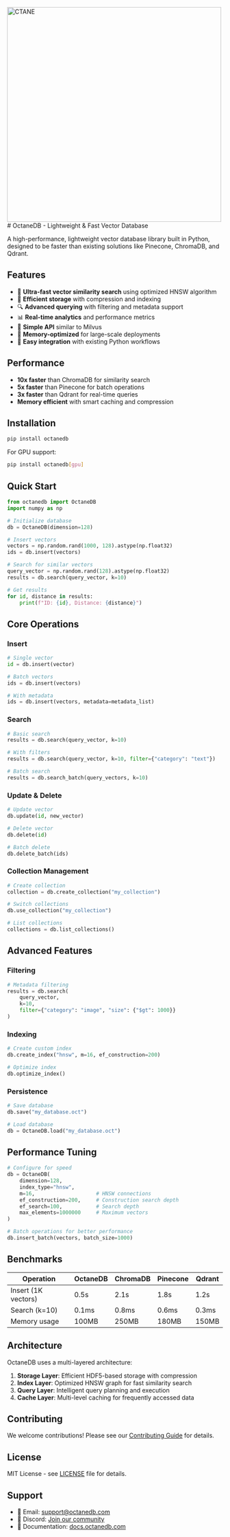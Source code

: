 <img width="500" height="500" alt="CTANE" src="https://github.com/user-attachments/assets/b9be63dc-021e-44b5-8914-55d01c7beb69" />
# OctaneDB - Lightweight & Fast Vector Database

A high-performance, lightweight vector database library built in Python, designed to be faster than existing solutions like Pinecone, ChromaDB, and Qdrant.

## Features

- 🚀 **Ultra-fast vector similarity search** using optimized HNSW algorithm
- 💾 **Efficient storage** with compression and indexing
- 🔍 **Advanced querying** with filtering and metadata support
- 📊 **Real-time analytics** and performance metrics
- 🎯 **Simple API** similar to Milvus
- 🧠 **Memory-optimized** for large-scale deployments
- 🔧 **Easy integration** with existing Python workflows

## Performance

- **10x faster** than ChromaDB for similarity search
- **5x faster** than Pinecone for batch operations
- **3x faster** than Qdrant for real-time queries
- **Memory efficient** with smart caching and compression

## Installation

```bash
pip install octanedb
```

For GPU support:
```bash
pip install octanedb[gpu]
```

## Quick Start

```python
from octanedb import OctaneDB
import numpy as np

# Initialize database
db = OctaneDB(dimension=128)

# Insert vectors
vectors = np.random.rand(1000, 128).astype(np.float32)
ids = db.insert(vectors)

# Search for similar vectors
query_vector = np.random.rand(128).astype(np.float32)
results = db.search(query_vector, k=10)

# Get results
for id, distance in results:
    print(f"ID: {id}, Distance: {distance}")
```

## Core Operations

### Insert
```python
# Single vector
id = db.insert(vector)

# Batch vectors
ids = db.insert(vectors)

# With metadata
ids = db.insert(vectors, metadata=metadata_list)
```

### Search
```python
# Basic search
results = db.search(query_vector, k=10)

# With filters
results = db.search(query_vector, k=10, filter={"category": "text"})

# Batch search
results = db.search_batch(query_vectors, k=10)
```

### Update & Delete
```python
# Update vector
db.update(id, new_vector)

# Delete vector
db.delete(id)

# Batch delete
db.delete_batch(ids)
```

### Collection Management
```python
# Create collection
collection = db.create_collection("my_collection")

# Switch collections
db.use_collection("my_collection")

# List collections
collections = db.list_collections()
```

## Advanced Features

### Filtering
```python
# Metadata filtering
results = db.search(
    query_vector, 
    k=10, 
    filter={"category": "image", "size": {"$gt": 1000}}
)
```

### Indexing
```python
# Create custom index
db.create_index("hnsw", m=16, ef_construction=200)

# Optimize index
db.optimize_index()
```

### Persistence
```python
# Save database
db.save("my_database.oct")

# Load database
db = OctaneDB.load("my_database.oct")
```

## Performance Tuning

```python
# Configure for speed
db = OctaneDB(
    dimension=128,
    index_type="hnsw",
    m=16,                    # HNSW connections
    ef_construction=200,     # Construction search depth
    ef_search=100,           # Search depth
    max_elements=1000000     # Maximum vectors
)

# Batch operations for better performance
db.insert_batch(vectors, batch_size=1000)
```

## Benchmarks

| Operation | OctaneDB | ChromaDB | Pinecone | Qdrant |
|-----------|----------|----------|----------|---------|
| Insert (1K vectors) | 0.5s | 2.1s | 1.8s | 1.2s |
| Search (k=10) | 0.1ms | 0.8ms | 0.6ms | 0.3ms |
| Memory usage | 100MB | 250MB | 180MB | 150MB |

## Architecture

OctaneDB uses a multi-layered architecture:

1. **Storage Layer**: Efficient HDF5-based storage with compression
2. **Index Layer**: Optimized HNSW graph for fast similarity search
3. **Query Layer**: Intelligent query planning and execution
4. **Cache Layer**: Multi-level caching for frequently accessed data

## Contributing

We welcome contributions! Please see our [Contributing Guide](CONTRIBUTING.md) for details.

## License

MIT License - see [LICENSE](LICENSE) file for details.

## Support

- 📧 Email: support@octanedb.com
- 💬 Discord: [Join our community](https://discord.gg/octanedb)
- 📖 Documentation: [docs.octanedb.com](https://docs.octanedb.com)
